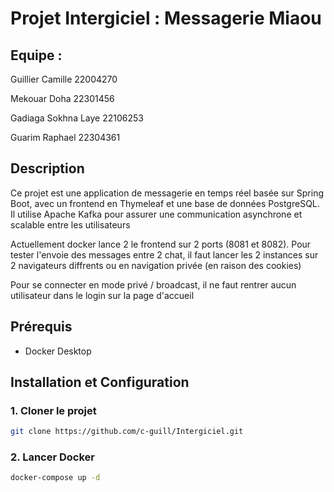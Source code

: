 # Projet  Intergiciel : Messagerie Miaou


## Equipe :

Guillier Camille 22004270

Mekouar Doha 22301456

Gadiaga Sokhna Laye 22106253

Guarim Raphael 22304361


## Description
Ce projet est une application de messagerie en temps réel basée sur Spring Boot, avec un frontend en Thymeleaf et une base de données PostgreSQL. Il utilise Apache Kafka pour assurer une communication asynchrone et scalable entre les utilisateurs

Actuellement docker lance 2 le frontend sur 2 ports (8081 et 8082). Pour tester l'envoie des messages entre 2 chat, il faut lancer les 2 instances sur 2 navigateurs diffrents ou en navigation privée (en raison des cookies)

Pour se connecter en mode privé / broadcast, il ne faut rentrer aucun utilisateur dans le login sur la page d'accueil

## Prérequis
- Docker Desktop

## Installation et Configuration

### 1. Cloner le projet
```bash
git clone https://github.com/c-guill/Intergiciel.git
```

### 2. Lancer Docker

```bash
docker-compose up -d
```